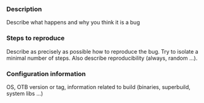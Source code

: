 ### Description

Describe what happens and why you think it is a bug

### Steps to reproduce

Describe as precisely as possible how to reproduce the bug. Try to isolate a minimal number of steps. Also describe reproducibility (always, random ...).

### Configuration information

OS, OTB version or tag, information related to build (binaries, superbuild, system libs ...)
